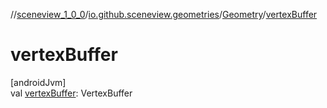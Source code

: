 //[sceneview_1_0_0](../../../index.md)/[io.github.sceneview.geometries](../index.md)/[Geometry](index.md)/[vertexBuffer](vertex-buffer.md)

# vertexBuffer

[androidJvm]\
val [vertexBuffer](vertex-buffer.md): VertexBuffer
